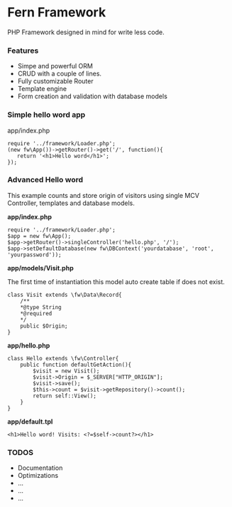 # Fern Framework

PHP Framework designed in mind for write less code.

### Features
- Simpe and powerful ORM
- CRUD with a couple of lines.
- Fully customizable Router
- Template engine
- Form creation and validation with database models



### Simple hello word app

app/index.php

	require '../framework/Loader.php';
	(new fw\App())->getRouter()->get('/', function(){
	   return '<h1>Hello word</h1>'; 
	});


### Advanced Hello word
This example counts and store origin of visitors using single MCV Controller, templates and database models.

**app/index.php**

	require '../framework/Loader.php';
	$app = new fw\App();
	$app->getRouter()->singleController('hello.php', '/');
	$app->setDefaultDatabase(new fw\DBContext('yourdatabase', 'root', 'yourpassword'));

**app/models/Visit.php**

The first time of instantiation this model auto create table if does not exist.

	class Visit extends \fw\Data\Record{
		/**
		*@type String
		*@required
		*/
		public $Origin;
	}

**app/hello.php**

	class Hello extends \fw\Controller{
		public function defaultGetAction(){
			$visit = new Visit();
			$visit->Origin = $_SERVER["HTTP_ORIGIN"];
			$visit->save();
			$this->count = $visit->getRepository()->count();
			return self::View();
		}
	}

**app/default.tpl**

	<h1>Hello word! Visits: <?=$self->count?></h1>



### TODOS
- Documentation
- Optimizations
- ...
- ...
- ...


